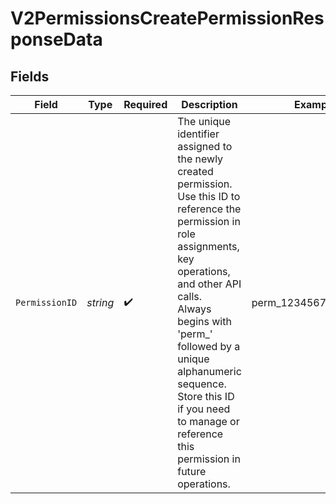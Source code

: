 # V2PermissionsCreatePermissionResponseData


## Fields

| Field                                                                                                                                                                                                                                                                                                                            | Type                                                                                                                                                                                                                                                                                                                             | Required                                                                                                                                                                                                                                                                                                                         | Description                                                                                                                                                                                                                                                                                                                      | Example                                                                                                                                                                                                                                                                                                                          |
| -------------------------------------------------------------------------------------------------------------------------------------------------------------------------------------------------------------------------------------------------------------------------------------------------------------------------------- | -------------------------------------------------------------------------------------------------------------------------------------------------------------------------------------------------------------------------------------------------------------------------------------------------------------------------------- | -------------------------------------------------------------------------------------------------------------------------------------------------------------------------------------------------------------------------------------------------------------------------------------------------------------------------------- | -------------------------------------------------------------------------------------------------------------------------------------------------------------------------------------------------------------------------------------------------------------------------------------------------------------------------------- | -------------------------------------------------------------------------------------------------------------------------------------------------------------------------------------------------------------------------------------------------------------------------------------------------------------------------------- |
| `PermissionID`                                                                                                                                                                                                                                                                                                                   | *string*                                                                                                                                                                                                                                                                                                                         | :heavy_check_mark:                                                                                                                                                                                                                                                                                                               | The unique identifier assigned to the newly created permission.<br/>Use this ID to reference the permission in role assignments, key operations, and other API calls.<br/>Always begins with 'perm_' followed by a unique alphanumeric sequence.<br/>Store this ID if you need to manage or reference this permission in future operations.<br/> | perm_1234567890abcdef                                                                                                                                                                                                                                                                                                            |